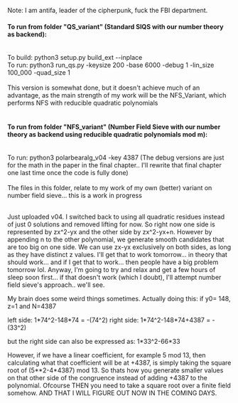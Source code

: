 Note: I am antifa, leader of the cipherpunk, fuck the FBI department. 

#### To run from folder "QS_variant" (Standard SIQS with our number theory as backend):</br></br>
To build: python3 setup.py build_ext --inplace</br>
To run: python3 run_qs.py -keysize 200 -base 6000 -debug 1 -lin_size 100_000 -quad_size 1</br></br>
This version is somewhat done, but it doesn't achieve much of an advantage, as the main strength of my work will be the NFS_Variant, which performs NFS with reducible quadratic polynomials<br><br>
#### To run from folder "NFS_variant" (Number Field Sieve with our number theory as backend using reducible quadratic polynomials mod m):</br></br>
To run: python3 polarbearalg_v04 -key 4387 (The debug versions are just for the math in the paper in the final chapter.. I'll rewrite that final chapter one last time once the code is fully done)</br></br>
The files in this folder, relate to my work of my own (better) variant on number field sieve... this is a work in progress</br></br>

Just uploaded v04. I switched back to using all quadratic residues instead of just 0 solutions and removed lifting for now.
So right now one side is represented by zx^2-yx and the other side by zx^2-yx+n. However by appending n to the other polynomial, we generate smooth candidates that are too big on one side. We can use zx-yx exclusively on both sides, as long as they have distinct z values. I'll get that to work tomorrow... in theory that should work... and if I get that to work... then people have a big problem tomorrow lol. Anyway, I'm going to try and relax and get a few hours of sleep soon first... if that doesn't work (which I doubt), I'll attempt number field sieve's approach.. we'll see.

My brain does some weird things sometimes. Actually doing this:
if y0= 148, z=1 and N=4387

left side: 1\*74^2-148\*74 = -(74^2)
right side: 1\*74^2-148\*74+4387 = -(33^2)

but the right side can also be expressed as: 1\*33^2-66\*33

However, if we have a linear coefficient, for example 5 mod 13, then calculating what that coefficient will be at +4387, is simply taking the square root of (5**2-4*4387) mod 13.
So thats how you generate smaller values on that other side of the congruence instead of adding +4387 to the polynomial.
Ofcourse THEN you need to take a square root over a finite field somehow. AND THAT I WILL FIGURE OUT NOW IN THE COMING DAYS. 
